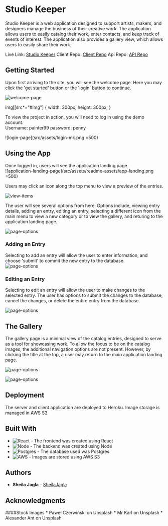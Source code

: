 # Studio Keeper

Studio Keeper is a web application designed to support artists, makers, and designers manage the business of their creative work.  The application allows users to easily catalog their work, enter contacts, and keep track of events of interest.  The application also provides a gallery view, which allows users to easily share their work.  

Live Link: [Studio Keeper](https://studio-keeper-app.now.sh/)
Client Repo: [Client Repo](https://github.com/sheilajmj/studio-keeper-app)
Api Repo: [API Repo](https://github.com/sheilajmj/studio-keeper-server)

## Getting Started
Upon first arriving to the site, you will see the welcome page.  Here you may click the 'get started' button or the 'login' button to continue.

![welcome-page](src/assets/readme-assets/app-welcome-mk.png#img)

img[[src*="#img"] {
  width: 300px;
  height: 300px;
}

To view the project in action, you will need to log in using the demo account.  
Username: painter99
password: penny

![login-page](src/assets/login-mk.png =500)

## Using the App

Once logged in, users will see the application landing page.  
![application-landing-page](src/assets/readme-assets/app-landing.png =500)


Users may click an icon along the top menu to view a preview of the entries.

![view-items](src/assets/readme-assets/contact-items.png)

The user will see several options from here.  Options include, viewing entry details, adding an entry, editing an entry, selecting a different icon from the main menu to view a new category or to view the gallery, and returing to the application landing page.

![page-options](src/assets/readme-assets/contact-items-mk.png)


### Adding an Entry

Selecting to add an entry will allow the user to enter information, and choose 'submit' to commit the new entry to the database.  
![page-options](src/assets/readme-assets/contact-submit-mk.png)

### Editing an Entry

Selecting to edit an entry will allow the user to make changes to the selected entry.  The user has options to submit the changes to the database, cancel the changes, or delete the entire entry from the database.  

![page-options](src/assets/readme-assets/edit-event-mk.png)


## The Gallery

The gallery page is a minimal view of the catalog entries, designed to serve as a tool for showcasing work.  To allow the focus to be on the catalog images, the additional navigation options are not present.  However, by clicking the title at the top, a user may return to the main application landing page.  

![page-options](src/assets/readme-assets/gallery1.png)



![page-options](src/assets/readme-assets/gallery2.png)


## Deployment

The server and client application are deployed to Heroku.  Image storage is managed in AWS S3.  

## Built With

* ![React](src/assets/readme-assets/react-logo.svg) - The frontend was created using React
* ![Node](src/assets/readme-assets/gallery1.png) - The backend was created using Node
* ![Postgres](src/assets/readme-assets/postgres-logo.png) - The database used was Postgres
* ![AWS](src/assets/readme-assets/aws-logo.png) - Images are stored using AWS S3

## Authors

* **Sheila Jagla** - [SheilaJagla](https://github.com/sheilajmj)

## Acknowledgments

####Stock Images
    * Paweł Czerwiński on Unsplash
    * Mr Karl on Unsplash
    * Alexander Ant on Unsplash

